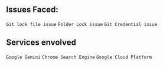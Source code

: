 ## Issues Faced:
```Git lock file issue```
```Folder Lock issue```
```Git Credential issue```

## Services envolved
```Google Gemini```
```Chrome Search Engine```
```Google Cloud Platform```





